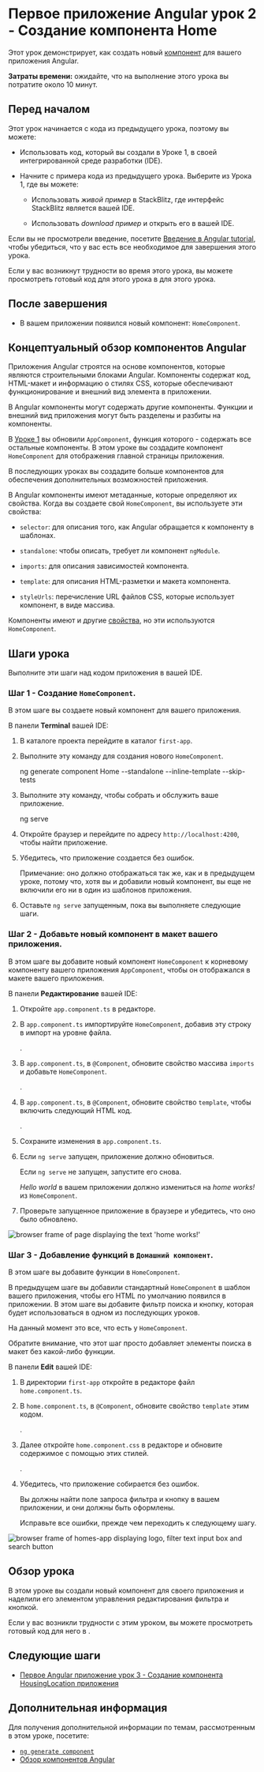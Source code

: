 # Первое приложение Angular урок 2 - Создание компонента Home

Этот урок демонстрирует, как создать новый [компонент](/guide/component-overview) для вашего приложения Angular.

**Затраты времени:** ожидайте, что на выполнение этого урока вы потратите около 10 минут.

## Перед началом

Этот урок начинается с кода из предыдущего урока, поэтому вы можете:

-   Использовать код, который вы создали в Уроке 1, в своей интегрированной среде разработки (IDE).

-   Начните с примера кода из предыдущего урока. Выберите <live-example name="first-app-lesson-01"></live-example> из Урока 1, где вы можете:

    -   Использовать _живой пример_ в StackBlitz, где интерфейс StackBlitz является вашей IDE.

    -   Использовать _download пример_ и открыть его в вашей IDE.

Если вы не просмотрели введение, посетите [Введение в Angular tutorial](tutorial/first-app), чтобы убедиться, что у вас есть все необходимое для завершения этого урока.

Если у вас возникнут трудности во время этого урока, вы можете просмотреть готовый код для этого урока в <live-example></live-example> для этого урока.

## После завершения

-   В вашем приложении появился новый компонент: `HomeComponent`.

## Концептуальный обзор компонентов Angular

Приложения Angular строятся на основе компонентов, которые являются строительными блоками Angular. Компоненты содержат код, HTML-макет и информацию о стилях CSS, которые обеспечивают функционирование и внешний вид элемента в приложении.

В Angular компоненты могут содержать другие компоненты. Функции и внешний вид приложения могут быть разделены и разбиты на компоненты.

В [Уроке 1](tutorial/first-app/first-app-lesson-01) вы обновили `AppComponent`, функция которого - содержать все остальные компоненты. В этом уроке вы создадите компонент `HomeComponent` для отображения главной страницы приложения.

В последующих уроках вы создадите больше компонентов для обеспечения дополнительных возможностей приложения.

В Angular компоненты имеют метаданные, которые определяют их свойства. Когда вы создаете свой `HomeComponent`, вы используете эти свойства:

-   `selector`: для описания того, как Angular обращается к компоненту в шаблонах.
-   `standalone`: чтобы описать, требует ли компонент `ngModule`.

-   `imports`: для описания зависимостей компонента.

-   `template`: для описания HTML-разметки и макета компонента.

-   `styleUrls`: перечисление URL файлов CSS, которые использует компонент, в виде массива.

Компоненты имеют и другие [свойства](/api/core/Component), но эти используются `HomeComponent`.

## Шаги урока

Выполните эти шаги над кодом приложения в вашей IDE.

### Шаг 1 - Создание `HomeComponent`.

В этом шаге вы создаете новый компонент для вашего приложения.

В панели **Terminal** вашей IDE:

1.  В каталоге проекта перейдите в каталог `first-app`.

1.  Выполните эту команду для создания нового `HomeComponent`.

    <code-example format="shell" language="shell">

    ng generate component Home --standalone --inline-template --skip-tests

    </code-example>

1.  Выполните эту команду, чтобы собрать и обслужить ваше приложение.

    <code-example format="shell" language="shell">

    ng serve

    </code-example>

1.  Откройте браузер и перейдите по адресу `http://localhost:4200`, чтобы найти приложение.

1.  Убедитесь, что приложение создается без ошибок.

    Примечание: оно должно отображаться так же, как и в предыдущем уроке, потому что, хотя вы и добавили новый компонент, вы еще не включили его ни в один из шаблонов приложения.

1.  Оставьте `ng serve` запущенным, пока вы выполняете следующие шаги.

### Шаг 2 - Добавьте новый компонент в макет вашего приложения.

В этом шаге вы добавите новый компонент `HomeComponent` к корневому компоненту вашего приложения `AppComponent`, чтобы он отображался в макете вашего приложения.

В панели **Редактирование** вашей IDE:

1.  Откройте `app.component.ts` в редакторе.
1.  В `app.component.ts` импортируйте `HomeComponent`, добавив эту строку в импорт на уровне файла.

    <code-example header="Import HomeComponent in src/app/app.component.ts" path="first-app-lesson-02/src/app/app.component.ts" region="import-home"></code-example>.

1.  В `app.component.ts`, в `@Component`, обновите свойство массива `imports` и добавьте `HomeComponent`.

    <code-example header="Replace in src/app/app.component.ts" path="first-app-lesson-02/src/app/app/app.component.ts" region="app-metadata-imports"></code-example>.

1.  В `app.component.ts`, в `@Component`, обновите свойство `template`, чтобы включить следующий HTML код.

    <code-example header="Replace in src/app/app.component.ts" path="first-app-lesson-02/src/app/app/app.component.ts" region="app-metadata-template"></code-example>.

1.  Сохраните изменения в `app.component.ts`.

1.  Если `ng serve` запущен, приложение должно обновиться.

    Если `ng serve` не запущен, запустите его снова.

    _Hello world_ в вашем приложении должно измениться на _home works!_ из `HomeComponent`.

1.  Проверьте запущенное приложение в браузере и убедитесь, что оно было обновлено.

<section class="lightbox">
 <img alt="browser frame of page displaying the text 'home works!'" src="generated/images/guide/faa/homes-app-lesson-02-step-2.png">
</section>

### Шаг 3 - Добавление функций в `Домашний компонент`.

В этом шаге вы добавите функции в `HomeComponent`.

В предыдущем шаге вы добавили стандартный `HomeComponent` в шаблон вашего приложения, чтобы его HTML по умолчанию появился в приложении. В этом шаге вы добавите фильтр поиска и кнопку, которая будет использоваться в одном из последующих уроков.

На данный момент это все, что есть у `HomeComponent`.

Обратите внимание, что этот шаг просто добавляет элементы поиска в макет без какой-либо функции.

В панели **Edit** вашей IDE:

1.  В директории `first-app` откройте в редакторе файл `home.component.ts`.

1.  В `home.component.ts`, в `@Component`, обновите свойство `template` этим кодом.

    <code-example header="Replace in src/app/home/home/home.component.ts" path="first-app-lesson-02/src/app/home/home.component.ts" region="home-template"></code-example>.

1.  Далее откройте `home.component.css` в редакторе и обновите содержимое с помощью этих стилей.

    <code-example header="Replace in src/app/home/home/home.component.css" path="first-app-lesson-02/src/app/happ/home/home.component.css"></code-example>.

1.  Убедитесь, что приложение собирается без ошибок.

    Вы должны найти поле запроса фильтра и кнопку в вашем приложении, и они должны быть оформлены.

    Исправьте все ошибки, прежде чем переходить к следующему шагу.

<section class="lightbox">
 <img alt="browser frame of homes-app displaying logo, filter text input box and search button" src="generated/images/guide/faa/homes-app-lesson-02-step-3.png">
</section>

## Обзор урока

В этом уроке вы создали новый компонент для своего приложения и наделили его элементом управления редактирования фильтра и кнопкой.

Если у вас возникли трудности с этим уроком, вы можете просмотреть готовый код для него в <live-example></live-example>.

## Следующие шаги

-   [Первое Angular приложение урок 3 - Создание компонента HousingLocation приложения](tutorial/first-app/first-app-lesson-03)

## Дополнительная информация

Для получения дополнительной информации по темам, рассмотренным в этом уроке, посетите:

-   [`ng generate component`](https://angular.io/cli/generate#component-command)
-   [Обзор компонентов Angular](component-overview.md)
